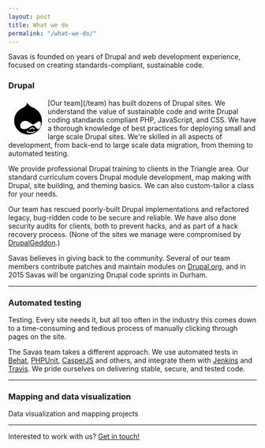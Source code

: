 ```yaml
---
layout: post
title: What we do
permalink: "/what-we-do/"
---
```


<p class="page-description">Savas is founded on years of Drupal and web development experience, focused on creating standards-compliant, sustainable code.</p>

### Drupal

<img src="/assets/icons/drupal.png" align="left" height="80px" width="80px">
[Our team](/team) has built dozens of Drupal sites. We understand the value of sustainable code and write Drupal coding standards compliant PHP, JavaScript, and CSS. We have a thorough knowledge of best practices for deploying small and large scale Drupal sites. We're skilled in all aspects of development, from back-end to large scale data migration, from theming to automated testing.

We provide professional Drupal training to clients in the Triangle area. Our standard curriculum covers Drupal module development, map making with Drupal, site building, and theming basics. We can also custom-tailor a class for your needs.

Our team has rescued poorly-built Drupal implementations and refactored legacy, bug-ridden code to be secure and reliable. We have also done security audits for clients, both to prevent hacks, and as part of a hack recovery process. (None of the sites we manage were compromised by [DrupalGeddon](https://drupal.org/project/drupalgeddon).)

Savas believes in giving back to the community. Several of our team members contribute patches and maintain modules on [Drupal.org](https://drupal.org), and in 2015 Savas will be organizing Drupal code sprints in Durham.

---

### Automated testing

<i class="fa fa-check-circle-o fa-3x fa-pull-left"></i> Testing. Every site needs it, but all too often in the industry this comes down to a time-consuming and tedious process of manually clicking through pages on the site.

The Savas team takes a different approach. We use automated tests in [Behat](http://behat.org), [PHPUnit](http://phpunit.de), [CasperJS](http://casperjs.org) and others, and integrate them with [Jenkins](http://jenkins-ci.org) and [Travis](http://travis-ci.org). We pride ourselves on delivering stable, secure, and tested code.

---

### Mapping and data visualization
<i class="fa fa-globe fa-3x fa-pull-left"></i>
Data visualization and mapping projects

---

<i class="fa fa-fax"></i> Interested to work with us? [Get in touch!](/contact)

